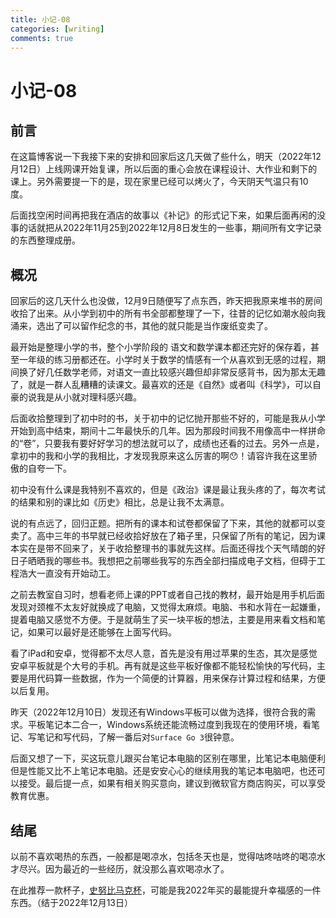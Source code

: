 ```yaml
---
title: 小记-08
categories: [writing]
comments: true
---
```


# 小记-08

## 前言

在这篇博客说一下我接下来的安排和回家后这几天做了些什么，明天（2022年12月12日）上线网课开始复课，所以后面的重心会放在课程设计、大作业和剩下的课上。另外需要提一下的是，现在家里已经可以烤火了，今天阴天气温只有10度。

后面找空闲时间再把我在酒店的故事以《补记》的形式记下来，如果后面再闲的没事的话就把从2022年11月25到2022年12月8日发生的一些事，期间所有文字记录的东西整理成册。

## 概况

回家后的这几天什么也没做，12月9日随便写了点东西，昨天把我原来堆书的房间收拾了出来。从小学到初中的所有书全部都整理了一下，往昔的记忆如潮水般向我涌来，选出了可以留作纪念的书，其他的就只能是当作废纸变卖了。

最开始是整理小学的书，整个小学阶段的
语文和数学课本都还完好的保存着，甚至一年级的练习册都还在。小学时关于数学的情感有一个从喜欢到无感的过程，期间换了好几任数学老师，对语文一直比较感兴趣但却非常反感背书，因为那太无趣了，就是一群人乱糟糟的读课文。最喜欢的还是《自然》或者叫《科学》，可以自豪的说我是从小就对理科感兴趣。

后面收拾整理到了初中时的书，关于初中的记忆抛开那些不好的，可能是我从小学开始到高中结束，期间十二年最快乐的几年。因为那段时间我不用像高中一样拼命的“卷”，只要我有要好好学习的想法就可以了，成绩也还看的过去。另外一点是，拿初中的我和小学的我相比，才发现我原来这么厉害的啊😯！请容许我在这里骄傲的自夸一下。

初中没有什么课是我特别不喜欢的，但是《政治》课是最让我头疼的了，每次考试的结果和别的课比如《历史》相比，总是让我不太满意。

<!--初三开始上化学课，莫名其妙的被举荐成了课代表，初中时很喜欢化学到了高中也还是比较喜欢，只是没初中那么特别喜欢了。初中化学70分满分，因为题不是太难，基本可以保证在60分以上。-->

<!--初中最喜欢的副科是《物理》和《化学》，化学课上会做演示实验觉得很新奇和有意思，物理课有时候会到实验室做一些电学和光学的实验，同样是觉得有意思。-->

<!--一直以来都喜欢上手操作，初中时自己用两块焦距不同的放大镜做过一个望远镜，晚上用来看星星和月亮。还有一个很高级的名字开普勒式望远镜，但是整体粗糙，放大倍数好像只有3倍多一点，因为一开始放大镜的焦距都是自己用尺子测的，再考虑到制作过程中的一些误差，最后还可以用已经算是奇迹了。同样是在初中，我还自己做过一个简单的投影仪，可以用但是效果不是很好，可以把画面投在墙上，离实际使用还有一段距离。-->

说的有点远了，回归正题。把所有的课本和试卷都保留了下来，其他的就都可以变卖了。高中三年的书早就已经收拾好放在了箱子里，只保留了所有的笔记，因为课本实在是带不回来了，关于收拾整理书的事就先这样。后面还得找个天气晴朗的好日子晒晒我的哪些书。我想把之前哪些我写的东西全部扫描成电子文档，但碍于工程浩大一直没有开始动工。

之前去教室自习时，想看老师上课的PPT或者自己找的教材，最开始是用手机后面发现对颈椎不太友好就换成了电脑，又觉得太麻烦。电脑、书和水背在一起嫌重，提着电脑又感觉不方便。于是就萌生了买一块平板的想法，主要是用来看文档和笔记，如果可以最好是还能够在上面写代码。

看了iPad和安卓，觉得都不太尽人意，首先是没有用过苹果的生态，其次是感觉安卓平板就是个大号的手机。再有就是这些平板好像都不能轻松愉快的写代码，主要是用代码算一些数据，作为一个简便的计算器，用来保存计算过程和结果，方便以后复用。

昨天（2022年12月10日）发现还有Windows平板可以做为选择，很符合我的需求。平板笔记本二合一，Windows系统还能流畅过度到我现在的使用环境，看笔记、写笔记和写代码，了解一番后对`Surface Go 3`很钟意。

后面又想了一下，买这玩意儿跟买台笔记本电脑的区别在哪里，比笔记本电脑便利但是性能又比不上笔记本电脑。还是安安心心的继续用我的笔记本电脑吧，也还可以接受。最后提一点，如果有相关购买意向，建议到微软官方商店购买，可以享受教育优惠。

## 结尾

<!--鉴于现在疫情防控的变化和媒体对新冠报道的转变，在这里简单说一下我的看法，毕竟我还是很有发言权的。

首先要理性看待它，不要被舆论所左右，有人把新冠跟流感相提并论认为这是一个大号的流感。关于这个说法，我没有仔细的去研究过，所以不敢妄下定论。

以我个人的经历来看，首先声明个体不具普遍性，确诊的前一天（2022年11月25日）首先是觉得双腿酸软，当时觉得可能是因为坐太久车了。后面到了晚上觉得特别冷，当时我是穿的三件衣服但是还是觉得冷，把房间里的空调打开后才觉得有所缓解。-->

以前不喜欢喝热的东西，一般都是喝凉水，包括冬天也是，觉得咕咚咕咚的喝凉水才尽兴。因为最近的一些经历，就没那么喜欢喝凉水了。

在此推荐一款杯子，[史努比马克杯](https://mobile.yangkeduo.com/goods1.html?goods_id=272963643057&page_from=101&pxq_secret_key=V4WYTEIC7KM27R2LBTZM3U35KBIA7FLLP3SR24J2GZOO74JCXWIA&share_uin=QVGI4ANYQKAMQ2YCZFGIOZS4HM_GEXDA&refer_share_id=f74f5db06b9b4c70805b1c275312ea27&refer_share_uin=QVGI4ANYQKAMQ2YCZFGIOZS4HM_GEXDA&refer_share_channel=copy_link&refer_share_form=text)，可能是我2022年买的最能提升幸福感的一件东西。（结于2022年12月13日）
